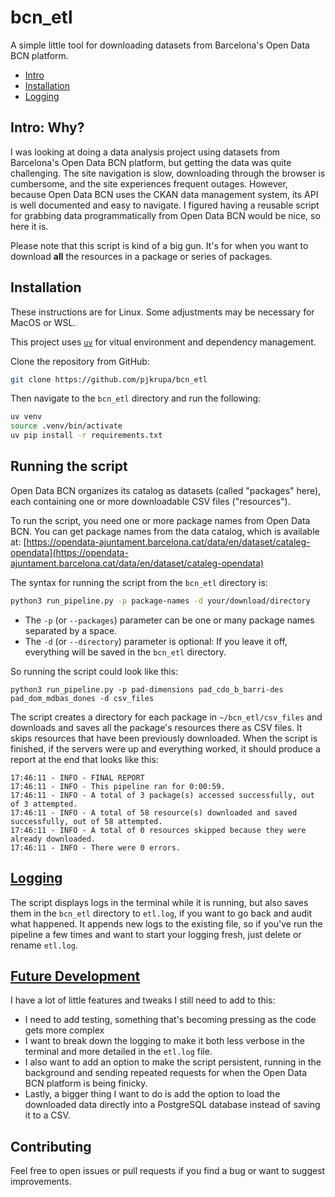 # bcn_etl
A simple little tool for downloading datasets from Barcelona's Open Data BCN platform.

- [Intro](#intro)
- [Installation](#installation)
- [Logging](#logging)

## Intro: Why?
I was looking at doing a data analysis project using datasets from Barcelona's Open Data BCN platform, but getting the data was quite challenging. The site navigation is slow, downloading through the browser is cumbersome, and the site experiences frequent outages. However, because Open Data BCN uses the CKAN data management system, its API is well documented and easy to navigate. I figured having a reusable script for grabbing data programmatically from Open Data BCN would be nice, so here it is.

Please note that this script is kind of a big gun. It's for when you want to download **all** the resources in a package or series of packages. 

## Installation

These instructions are for Linux. Some adjustments may be necessary for MacOS or WSL. 

This project uses [`uv`](https://docs.astral.sh/uv/getting-started/installation/) for vitual environment and dependency management.

Clone the repository from GitHub:

```bash
git clone https://github.com/pjkrupa/bcn_etl
```

Then navigate to the `bcn_etl` directory and run the following:

```bash
uv venv
source .venv/bin/activate
uv pip install -r requirements.txt
```

## Running the script

Open Data BCN organizes its catalog as datasets (called "packages" here), each containing one or more downloadable CSV files ("resources").

To run the script, you need one or more package names from Open Data BCN. You can get package names from the data catalog, which is available at: [https://opendata-ajuntament.barcelona.cat/data/en/dataset/cataleg-opendata](https://opendata-ajuntament.barcelona.cat/data/en/dataset/cataleg-opendata)

The syntax for running the script from the `bcn_etl` directory is:

```bash
python3 run_pipeline.py -p package-names -d your/download/directory
```
- The `-p` (or `--packages`) parameter can be one or many package names separated by a space.
- The `-d` (or `--directory`) parameter is optional: If you leave it off, everything will be saved in the `bcn_etl` directory.

So running the script could look like this:

`python3 run_pipeline.py -p pad-dimensions pad_cdo_b_barri-des pad_dom_mdbas_dones -d csv_files`

The script creates a directory for each package in `~/bcn_etl/csv_files` and downloads and saves all the package's resources there as CSV files. It skips resources that have been previously downloaded. When the script is finished, if the servers were up and everything worked, it should produce a report at the end that looks like this:
```
17:46:11 - INFO - FINAL REPORT
17:46:11 - INFO - This pipeline ran for 0:00:59.
17:46:11 - INFO - A total of 3 package(s) accessed successfully, out of 3 attempted.
17:46:11 - INFO - A total of 58 resource(s) downloaded and saved successfully, out of 58 attempted.
17:46:11 - INFO - A total of 0 resources skipped because they were already downloaded.
17:46:11 - INFO - There were 0 errors.
```

## [Logging](#logging)

The script displays logs in the terminal while it is running, but also saves them in the `bcn_etl` directory to `etl.log`, if you want to go back and audit what happened. It appends new logs to the existing file, so if you've run the pipeline a few times and want to start your logging fresh, just delete or rename `etl.log`.

## [Future Development](#future-development)

I have a lot of little features and tweaks I still need to add to this:
- I need to add testing, something that's becoming pressing as the code gets more complex
- I want to break down the logging to make it both less verbose in the terminal and more detailed in the `etl.log` file. 
- I also want to add an option to make the script persistent, running in the background and sending repeated requests for when the Open Data BCN platform is being finicky. 
- Lastly, a bigger thing I want to do is add the option to load the downloaded data directly into a PostgreSQL database instead of saving it to a CSV.

## Contributing
Feel free to open issues or pull requests if you find a bug or want to suggest improvements.



